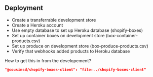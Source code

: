 ## Deployment

* Create a transferrable development store
* Create a Heroku account
* Use empty database to set up Heroku database (shopify-boxes)
* Set up container boxes on development store (box-container-products.csv)
* Set up produce on development store (box-produce-products.csv)
* Verify that webhooks added products to Heroku database

How to get this in from the developement?
```json
"@cousinsd/shopify-boxes-client": "file:../shopify-boxes-client"
```
